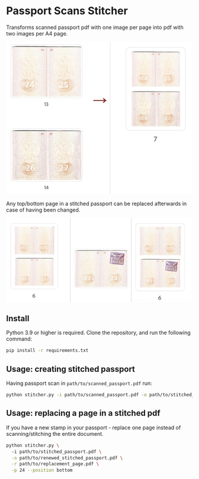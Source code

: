 # Passport Scans Stitcher

Transforms scanned passport pdf with one image per page into pdf with two images per A4 page.

<img src="img/stitched_pages.jpg" width=500 alt="stitched pages" />

Any top/bottom page in a stitched passport can be replaced afterwards in case of having been changed.

<img src="img/renewed_stitched_passport.jpg" width=500 alt="renewed pages" />

## Install
Python 3.9 or higher is required. Clone the repository, and run the following command:

```bash
pip install -r requirements.txt
```

## Usage: creating stitched passport

Having passport scan in `path/to/scanned_passport.pdf` run:

```bash
python stitcher.py -i path/to/scanned_passport.pdf -o path/to/stitched_passport.pdf
```

## Usage: replacing a page in a stitched pdf
If you have a new stamp in your passport - replace one page instead of scanning/stitching the entire document.

```bash 
python stitcher.py \ 
  -i path/to/stitched_passport.pdf \
  -o path/to/renewed_stitched_passport.pdf \
  -r path/to/replacement_page.pdf \
  -p 24 --position bottom
```

